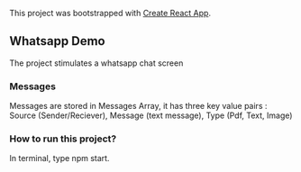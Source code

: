 This project was bootstrapped with [Create React App](https://github.com/facebook/create-react-app).

## Whatsapp Demo  

The project stimulates a whatsapp chat screen

### Messages

Messages are stored in Messages Array, it has three key value pairs : Source (Sender/Reciever), Message (text message), Type (Pdf, Text, Image) 

### How to run this project? 

In terminal, type npm start.
